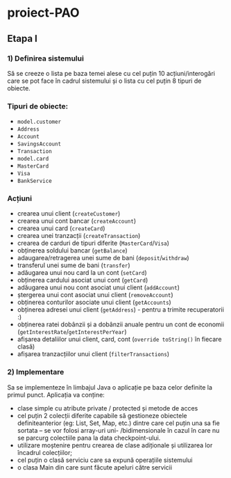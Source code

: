 # proiect-PAO

## Etapa I
### 1) Definirea sistemului
Să se creeze o lista pe baza temei alese cu cel puțin 10 acțiuni/interogări care se pot face în cadrul sistemului și o lista cu cel puțin 8 tipuri de obiecte.

### Tipuri de obiecte:
- `model.customer`
- `Address`
- `Account`
- `SavingsAccount`
- `Transaction`
- `model.card`
- `MasterCard`
- `Visa`
- `BankService`

### Acțiuni
- crearea unui client (`createCustomer`)
- crearea unui cont bancar (`createAccount`)
- crearea unui card (`createCard`)
- crearea unei tranzacții (`createTransaction`)
- crearea de carduri de tipuri diferite (`MasterCard`/`Visa`)
- obținerea soldului bancar (`getBalance`)
- adaugarea/retragerea unei sume de bani (`deposit`/`withdraw`)
- transferul unei sume de bani (`transfer`)
- adăugarea unui nou card la un cont (`setCard`)
- obținerea cardului asociat unui cont (`getCard`)
- adăugarea unui nou cont asociat unui client (`addAccount`)
- ștergerea unui cont asociat unui client (`removeAccount`)
- obținerea conturilor asociate unui client (`getAccounts`)
- obținerea adresei unui client (`getAddress`) - pentru a trimite recuperatorii :)
- obținerea ratei dobânzii și a dobânzii anuale pentru un cont de economii (`getInterestRate`/`getInterestPerYear`)
- afișarea detaliilor unui client, card, cont (`override toString()` în fiecare clasă) 
- afișarea tranzacțiilor unui client (`filterTransactions`)


### 2) Implementare
Sa se implementeze în limbajul Java o aplicație pe baza celor definite la primul punct.
Aplicația va conține:
* clase simple cu atribute private / protected și metode de acces
* cel puțin 2 colecții diferite capabile să gestioneze obiectele definiteanterior (eg: List, Set, Map, etc.) dintre care cel puțin una sa fie sortata – se vor folosi array-uri uni- /bidimensionale în cazul în care nu se parcurg colectiile pana la data checkpoint-ului.
* utilizare moștenire pentru crearea de clase adiționale și utilizarea lor încadrul colecțiilor;
* cel puțin o clasă serviciu care sa expună operațiile sistemului
* o clasa Main din care sunt făcute apeluri către servicii
